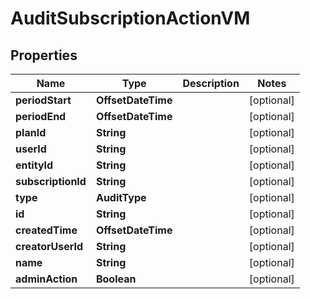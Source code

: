 

# AuditSubscriptionActionVM


## Properties

| Name | Type | Description | Notes |
|------------ | ------------- | ------------- | -------------|
|**periodStart** | **OffsetDateTime** |  |  [optional] |
|**periodEnd** | **OffsetDateTime** |  |  [optional] |
|**planId** | **String** |  |  [optional] |
|**userId** | **String** |  |  [optional] |
|**entityId** | **String** |  |  [optional] |
|**subscriptionId** | **String** |  |  [optional] |
|**type** | **AuditType** |  |  [optional] |
|**id** | **String** |  |  [optional] |
|**createdTime** | **OffsetDateTime** |  |  [optional] |
|**creatorUserId** | **String** |  |  [optional] |
|**name** | **String** |  |  [optional] |
|**adminAction** | **Boolean** |  |  [optional] |




